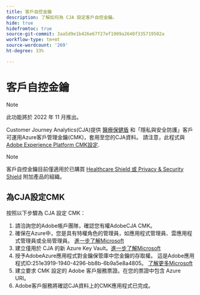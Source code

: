 ```yaml
---
title: 客戶自控金鑰
description: 了解如何為 CJA 設定客戶自控金鑰。
hide: true
hidefromtoc: true
source-git-commit: 3aa5d9e1b426e67f27ef1909a2640f335719502a
workflow-type: tm+mt
source-wordcount: '269'
ht-degree: 33%

---
```


# 客戶自控金鑰

>[!NOTE]
>
>此功能將於 2022 年 11 月推出。

Customer Journey Analytics(CJA)提供 [醫療保健盾](https://www.adobe.com/trust/compliance/hipaa-ready.html) 和「隱私與安全防護」客戶可運用Azure客戶管理金鑰(CMK)，套用至您的CJA資料。  請注意，此程式與 [Adobe Experience Platform CMK設定](https://experienceleague.adobe.com/docs/experience-platform/landing/governance-privacy-security/customer-managed-keys.html).

>[!NOTE]
>
>客戶自控金鑰目前僅適用於已購買 [Healthcare Shield 或 Privacy &amp; Security Shield](https://experienceleague.adobe.com/docs/blueprints-learn/architecture/vertical-blueprints/healthcare-vertical.html%3Flang%3Den) 附加產品的組織。

## 為CJA設定CMK

按照以下步驟為 CJA 設定 CMK：

1. 請洽詢您的Adobe帳戶團隊，確認您有權AdobeCJA CMK。
1. 確保在Azure中，您是具有特權角色的管理員，如應用程式管理員、雲應用程式管理員或全局管理員。 [進一步了解Microsoft](https://learn.microsoft.com/en-us/azure/active-directory/roles/permissions-reference)
1. 建立僅用於 CJA 的新 Azure Key Vault。[進一步了解Microsoft](https://learn.microsoft.com/en-us/azure/key-vault/general/)
1. 授予AdobeAzure應用程式對金鑰保管庫中您金鑰的存取權。 這是Adobe應用程式ID:251e3919-1940-4296-bb8b-6b9a5e8a4805。 [了解更多Microsoft](https://learn.microsoft.com/en-us/azure/storage/common/customer-managed-keys-configure-cross-tenant-existing-account?toc=%2Fazure%2Fstorage%2Fblobs%2Ftoc.json&amp;tabs=powershell-preview%2Cazure-portal#the-customer-grants-the-service-providers-app-access-to-the-key-in-the-key-vault)
1. 建立要求 CMK 設定的 Adobe 客戶服務票證。在您的票證中包含 Azure URI。
1. Adobe客戶服務將確認CJA資料上的CMK應用程式已完成。
